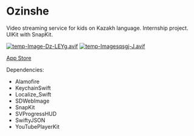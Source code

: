 # Ozinshe
Video streaming service for kids on Kazakh language.
Internship project. UIKit with SnapKit.

[![temp-Image-Dz-LEYg.avif](https://i.postimg.cc/bNq3ydGd/temp-Image-Dz-LEYg.avif)](https://postimg.cc/23X4Tk7f)
[![temp-Imagesqsgj-J.avif](https://i.postimg.cc/BbSH0Lh0/temp-Imagesqsgj-J.avif)](https://postimg.cc/r0HKGmXn)

[App Store](https://apps.apple.com/us/app/ozinshe/id1630335072)

Dependencies:
 - Alamofire
 - KeychainSwift
 - Localize_Swift
 - SDWebImage
 - SnapKit
 - SVProgressHUD
 - SwiftyJSON
 - YouTubePlayerKit
